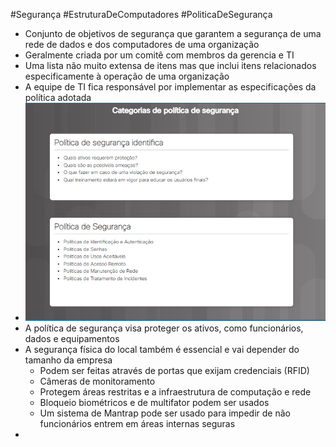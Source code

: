 #Segurança #EstruturaDeComputadores #PoliticaDeSegurança


- Conjunto de objetivos de segurança que garantem a segurança de uma rede de dados e dos computadores de uma organização
- Geralmente criada por um comitê com membros da gerencia e TI
- Uma lista não muito extensa de itens mas que inclui itens relacionados especificamente à operação de uma organização
- A equipe de TI fica responsável por implementar as especificações da política adotada
- ![](../img/Pasted%20image%2020240329132521.png)
- A política de segurança visa proteger os ativos, como funcionários, dados e equipamentos
- A segurança física do local também é essencial e vai depender do tamanho da empresa
	- Podem ser feitas através de portas que exijam credenciais (RFID)
	- Câmeras de monitoramento
	- Protegem áreas restritas e a infraestrutura de computação e rede
	- Bloqueio biométricos e de multifator podem ser usados
	- Um sistema de Mantrap pode ser usado para impedir de não funcionários entrem em áreas internas seguras
- 
